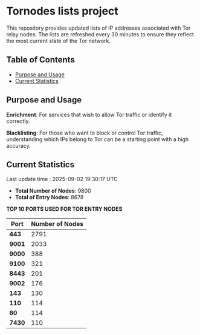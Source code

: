 # Tornodes lists project

This repository provides updated lists of IP addresses associated with Tor relay nodes. The lists are refreshed every 30 minutes to ensure they reflect the most current state of the Tor network.

## Table of Contents

- [Purpose and Usage](#purpose-and-usage)
- [Current Statistics](#current-statistics)


## Purpose and Usage

**Enrichment**: For services that wish to allow Tor traffic or identify it correctly.

**Blacklisting**: For those who want to block or control Tor traffic, understanding which IPs belong to Tor can be a starting point with a high accuracy.

## Current Statistics

Last update time : 2025-09-02 19:30:17 UTC

- **Total Number of Nodes**: 9800
- **Total of Entry Nodes**: 8678

**TOP 10 PORTS USED FOR TOR ENTRY NODES**

| **Port** | **Number of Nodes** |
|------|-----------------|
| **443**   | 2791  |
| **9001**   | 2033  |
| **9000**   | 388  |
| **9100**   | 321  |
| **8443**   | 201  |
| **9002**   | 176  |
| **143**   | 130  |
| **110**   | 114  |
| **80**   | 114  |
| **7430**   | 110  |

